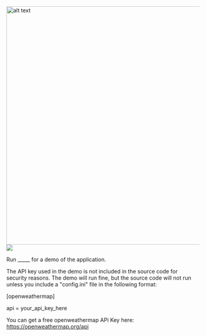 <img src="https://i.imgur.com/vXJWYF8.jpg" alt="alt text" width="850" height="622">
<img src="https://i.imgur.com/aY9VqID.png">


Run _____ for a demo of the application.

The API key used in the demo is not included in the source code for security reasons. The demo will run fine, but the source code will not run unless you include a "config.ini" file in the following format:

[openweathermap]

api = your_api_key_here

You can get a free openweathermap APi Key here: https://openweathermap.org/api
